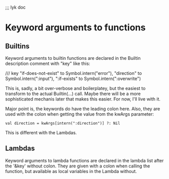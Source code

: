 ;;; lyk doc

Keyword arguments to functions
==============================

Builtins
--------

Keyword arguments to builtin functions are declared in the Builtin
description comment with "key" like this:

/// key     "if-does-not-exist" to Symbol.intern("error"), "direction" to Symbol.intern(":input"), ":if-exists" to Symbol.intern(":overwrite")

This is, sadly, a bit over-verbose and boilerplatey, but the easiest
to transform to the actual Builtin(...) call. Maybe there will be a
more sophisticated mechanis later that makes this easier. For now,
I'll live with it.

Major point is, the keywords do have the leading colon here. Also,
they are used with the colon when getting the value from the kwArgs
parameter:

    val direction = kwArgs[intern(":direction")] ?: Nil

This is different with the Lambdas.


Lambdas
-------

Keyword arguments to lambda functions are declared in the lambda
list after the '&key' without colon. They are given with a colon
when calling the function, but available as local variables in the
Lambda without.

